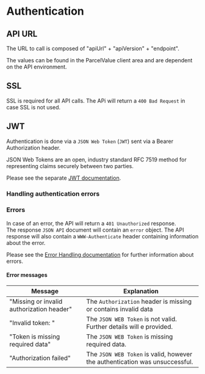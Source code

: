 # Authentication

## API URL

The URL to call is composed of "apiUrl" + "apiVersion" + "endpoint".

The values can be found in the ParcelValue client area and are dependent on the API environment.

## SSL

SSL is required for all API calls.
The APi will return a `400 Bad Request` in case SSL is not used.

## JWT

Authentication is done via a `JSON Web Token` (`JWT`) sent via a Bearer Authorization header.

JSON Web Tokens are an open, industry standard RFC 7519 method for representing claims securely between two parties.

Please see the separate [JWT documentation](docs/JWT.md).

### Handling authentication errors

### Errors

In case of an error, the API will return a `401 Unauthorized` response.  
The response `JSON API` document will contain an `error` object.
The API response will also contain a `WWW-Authenticate` header containing information about the error.

Please see the [Error Handling documentation](docs/ErrorHandling.md) for further information about errors.  

#### Error messages

| Message                                   | Explanation                                                                 |
|-------------------------------------------|-----------------------------------------------------------------------------|
| "Missing or invalid authorization header" | The `Authorization` header is missing or contains invalid data              |
| "Invalid token: <further details>"        | The `JSON WEB Token` is not valid. Further details will e provided.         |
| "Token is missing required data"          | The `JSON WEB Token` is missing required data.                              |
| "Authorization failed"                    | The `JSON WEB Token` is valid, however the authentication was unsuccessful. |
